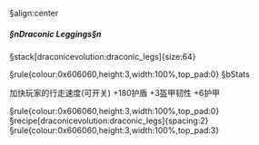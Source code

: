 §align:center
##### §nDraconic Leggings§n

§stack[draconicevolution:draconic_legs]{size:64}

§rule{colour:0x606060,height:3,width:100%,top_pad:0}
§bStats

加快玩家的行走速度(可开关)
+180护盾
+3盔甲韧性
+6护甲

§rule{colour:0x606060,height:3,width:100%,top_pad:0}
§recipe[draconicevolution:draconic_legs]{spacing:2}
§rule{colour:0x606060,height:3,width:100%,top_pad:3}